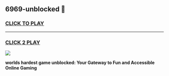 
## 6969-unblocked 👋
<h3>
<a href="https://premium.freeplayer.one?title=6969-unblocked&ref=14F">CLICK TO PLAY</a></h3>
<hr>

<h3>
<a href="https://premium.freeplayer.one?title=6969-unblocked&ref=14F">CLICK 2 PLAY</a>
  
</h3>

<a href="https://premium.freeplayer.one?title=6969-unblocked&ref=12F/"><img src="https://clearcache.store/games.png"></a>


**worlds hardest game unblocked: Your Gateway to Fun and Accessible Online Gaming**
